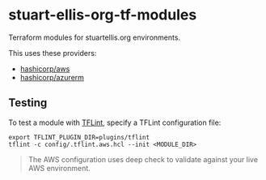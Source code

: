 # stuart-ellis-org-tf-modules

Terraform modules for stuartellis.org environments.

This uses these providers:

- [hashicorp/aws](https://registry.terraform.io/providers/hashicorp/aws/latest/docs)
- [hashicorp/azurerm](https://registry.terraform.io/providers/hashicorp/azurerm/latest/docs)

## Testing

To test a module with [TFLint](https://github.com/terraform-linters/tflint), specify a TFLint configuration file:

    export TFLINT_PLUGIN_DIR=plugins/tflint 
    tflint -c config/.tflint.aws.hcl --init <MODULE_DIR>

> The AWS configuration uses deep check to validate against your live AWS environment.
